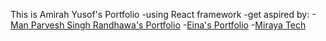 This is Amirah Yusof's Portfolio
-using React framework
-get aspired by:
 -<a href="https://manparvesh.com/">Man Parvesh Singh Randhawa's Portfolio</a>
 -<a href="https://www.eina.ca/">Eina's Portfolio</a>
 -<a href="https://www.miraya.tech/">Miraya Tech</a>
